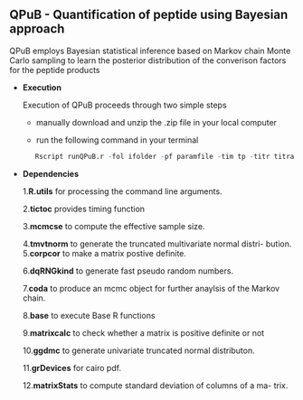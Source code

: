## QPuB - Quantification of peptide using Bayesian approach

   QPuB employs Bayesian statistical inference based on Markov chain Monte Carlo sampling to learn the posterior distribution of the converison factors for the peptide products
   
* **Execution**

  Execution of QPuB proceeds through two simple steps
  
    * manually download and unzip the .zip file in your local computer
    
    * run the following command in your terminal
    
    ```R
       Rscript runQPuB.r -fol ifolder -pf paramfile -tim tp -titr titration
    ```
 * **Dependencies**
 
   1.**R.utils** for processing the command line arguments.
   
   2.**tictoc** provides timing function
   
   3.**mcmcse** to compute the effective sample size.
   
   4.**tmvtnorm**  to generate the truncated multivariate normal distri-
bution.
   5.**corpcor** to make a matrix postive definite. 
   
   6.**dqRNGkind** to generate fast pseudo random numbers.
   
   7.**coda** to produce an mcmc object for further anaylsis of the
Markov chain.

   8.**base** to execute Base R functions

   9.**matrixcalc** to check whether a matrix is positive definite or not

   10.**ggdmc** to generate univariate truncated normal distributon.

   11.**grDevices** for cairo pdf.

   12.**matrixStats** to compute standard deviation of columns of a ma-
trix.
